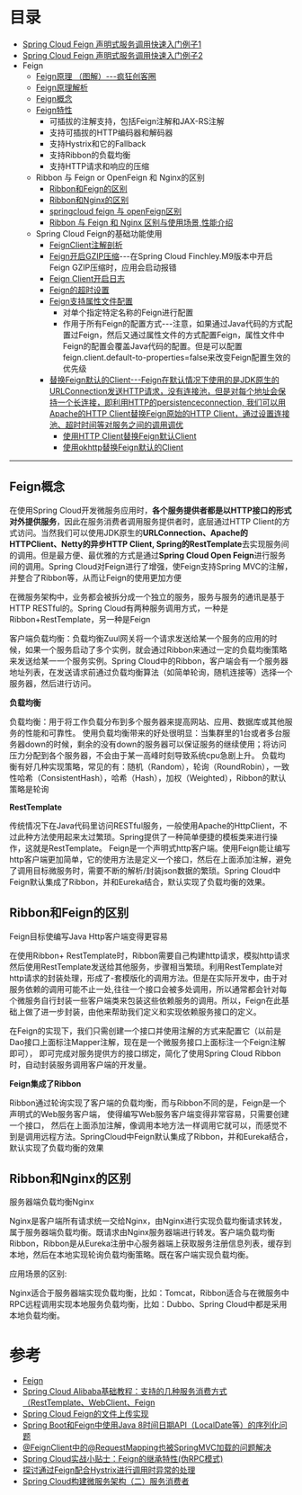 


# 目录
* [Spring Cloud Feign 声明式服务调用快速入门例子1](https://mrbird.cc/Spring-Cloud-Feign.html)
* [Spring Cloud Feign 声明式服务调用快速入门例子2](https://weread.qq.com/web/reader/71d32370716443e271df020k02e32f0021b02e74f10ece8)
* Feign
  * [Feign原理 （图解）---疯狂创客圈](https://www.cnblogs.com/crazymakercircle/p/11965726.html) 
  * [Feign原理解析](https://weread.qq.com/web/reader/71d32370716443e271df020k02e32f0021b02e74f10ece8)
  * [Feign概念](#Feign概念)
  * [Feign特性](https://weread.qq.com/web/reader/71d32370716443e271df020k02e32f0021b02e74f10ece8)
    * 可插拔的注解支持，包括Feign注解和JAX-RS注解
    * 支持可插拔的HTTP编码器和解码器
    * 支持Hystrix和它的Fallback
    * 支持Ribbon的负载均衡
    * 支持HTTP请求和响应的压缩  
  * Ribbon 与 Feign or OpenFeign 和 Nginx的区别
    * [Ribbon和Feign的区别](#Ribbon和Feign的区别)
    * [Ribbon和Nginx的区别](#Ribbon和Nginx的区别)
    * [springcloud feign 与 openFeign区别](https://www.jianshu.com/p/fc5de8218384)
    * [Ribbon 与 Feign 和 Nginx 区别与使用场景,性能介绍](https://blog.csdn.net/lchq1995/article/details/83340753)
  * Spring Cloud Feign的基础功能使用
    * [FeignClient注解剖析](https://weread.qq.com/web/reader/71d32370716443e271df020k33e3289021c33e75ff09694)
    * [Feign开启GZIP压缩](https://weread.qq.com/web/reader/71d32370716443e271df020k33e3289021c33e75ff09694)---在Spring Cloud Finchley.M9版本中开启Feign GZIP压缩时，应用会启动报错
    * [Feign Client开启日志](https://weread.qq.com/web/reader/71d32370716443e271df020k33e3289021c33e75ff09694)
    * [ Feign的超时设置](https://weread.qq.com/web/reader/71d32370716443e271df020k33e3289021c33e75ff09694)
    * [Feign支持属性文件配置](https://weread.qq.com/web/reader/71d32370716443e271df020k33e3289021c33e75ff09694)
      * 对单个指定特定名称的Feign进行配置
      * 作用于所有Feign的配置方式---注意，如果通过Java代码的方式配置过Feign，然后又通过属性文件的方式配置Feign，属性文件中Feign的配置会覆盖Java代码的配置。但是可以配置feign.client.default-to-properties=false来改变Feign配置生效的优先级
    * [替换Feign默认的Client---Feign在默认情况下使用的是JDK原生的URLConnection发送HTTP请求，没有连接池，但是对每个地址会保持一个长连接，即利用HTTP的persistenceconnection, 我们可以用Apache的HTTP Client替换Feign原始的HTTP Client，通过设置连接池、超时时间等对服务之间的调用调优](https://weread.qq.com/web/reader/71d32370716443e271df020k6ea321b021d6ea9ab1ba605) 
      * [使用HTTP Client替换Feign默认Client](https://weread.qq.com/web/reader/71d32370716443e271df020k6ea321b021d6ea9ab1ba605)
      * [使用okhttp替换Feign默认的Client](https://weread.qq.com/web/reader/71d32370716443e271df020k6ea321b021d6ea9ab1ba605) 


---

## Feign概念

在使用Spring Cloud开发微服务应用时，**各个服务提供者都是以HTTP接口的形式对外提供服务**，因此在服务消费者调用服务提供者时，底层通过HTTP Client的方式访问。当然我们可以使用JDK原生的**URLConnection、Apache的HTTPClient、Netty的异步HTTP Client, Spring的RestTemplate**去实现服务间的调用。但是最方便、最优雅的方式是通过**Spring Cloud Open Feign**进行服务间的调用。Spring Cloud对Feign进行了增强，使Feign支持Spring MVC的注解，并整合了Ribbon等，从而让Feign的使用更加方便

在微服务架构中，业务都会被拆分成一个独立的服务，服务与服务的通讯是基于HTTP RESTful的。Spring Cloud有两种服务调用方式，一种是Ribbon+RestTemplate，另一种是Feign

客户端负载均衡：负载均衡Zuul网关将一个请求发送给某一个服务的应用的时候，如果一个服务启动了多个实例，就会通过Ribbon来通过一定的负载均衡策略来发送给某一一个服务实例。Spring Cloud中的Ribbon，客户端会有一个服务器地址列表，在发送请求前通过负载均衡算法（如简单轮询，随机连接等）选择一个服务器，然后进行访问。

**负载均衡**

负载均衡：用于将工作负载分布到多个服务器来提高网站、应用、数据库或其他服务的性能和可靠性。
使用负载均衡带来的好处很明显：当集群里的1台或者多台服务器down的时候，剩余的没有down的服务器可以保证服务的继续使用；将访问压力分配到各个服务器，不会由于某一高峰时刻导致系统cpu急剧上升。
负载均衡有好几种实现策略，常见的有：随机（Random），轮询（RoundRobin），一致性哈希（ConsistentHash），哈希（Hash），加权（Weighted），Ribbon的默认策略是轮询

**RestTemplate**

传统情况下在Java代码里访问RESTful服务，一般使用Apache的HttpClient，不过此种方法使用起来太过繁琐。Spring提供了一种简单便捷的模板类来进行操作，这就是RestTemplate。
Feign是一个声明式http客户端。使用Feign能让编写http客户端更加简单，它的使用方法是定义一个接口，然后在上面添加注解，避免了调用目标微服务时，需要不断的解析/封装json数据的繁琐。Spring Cloud中Feign默认集成了Ribbon，并和Eureka结合，默认实现了负载均衡的效果。


## Ribbon和Feign的区别

Feign目标使编写Java Http客户端变得更容易

在使用Ribbon+ RestTemplate时，Ribbon需要自己构建http请求，模拟http请求然后使用RestTemplate发送给其他服务，步骤相当繁琐。利用RestTemplate对http请求的封装处理，形成了-套模版化的调用方法。但是在实际开发中，由于对服务依赖的调用可能不止一处,往往一个接口会被多处调用，所以通常都会针对每个微服务自行封装一些客户端类来包装这些依赖服务的调用。所以，Feign在此基础上做了进一步封装，由他来帮助我们定义和实现依赖服务接口的定义。

在Feign的实现下，我们只需创建一个接口并使用注解的方式来配置它（以前是Dao接口上面标注Mapper注解，现在是一个微服务接口上面标注一个Feign注解即可）， 即可完成对服务提供方的接口绑定，简化了使用Spring Cloud Ribbon时，自动封装服务调用客户端的开发量。

**Feign集成了Ribbon**

Ribbon通过轮询实现了客户端的负载均衡，而与Ribbon不同的是，Feign是一个声明式的Web服务客户端， 使得编写Web服务客户端变得非常容易，只需要创建一个接口， 然后在上面添加注解，像调用本地方法一样调用它就可以，而感觉不到是调用远程方法。SpringCloud中Feign默认集成了Ribbon，并和Eureka结合，默认实现了负载均衡的效果

## Ribbon和Nginx的区别

服务器端负载均衡Nginx

Nginx是客户端所有请求统一交给Nginx，由Nginx进行实现负载均衡请求转发，属于服务器端负载均衡。既请求由Nginx服务器端进行转发。客户端负载均衡Ribbon，Ribbon是从Eureka注册中心服务器端上获取服务注册信息列表，缓存到本地，然后在本地实现轮询负载均衡策略。既在客户端实现负载均衡。

应用场景的区别:

Nginx适合于服务器端实现负载均衡，比如：Tomcat，Ribbon适合与在微服务中RPC远程调用实现本地服务负载均衡，比如：Dubbo、Spring Cloud中都是采用本地负载均衡。

# 参考
* [Feign](https://blog.csdn.net/u012734441/article/details/77662617)
* [Spring Cloud Alibaba基础教程：支持的几种服务消费方式（RestTemplate、WebClient、Feign](http://blog.didispace.com/spring-cloud-alibaba-2/)
* [Spring Cloud Feign的文件上传实现](http://blog.didispace.com/spring-cloud-starter-dalston-2-4/)
* [Spring Boot和Feign中使用Java 8时间日期API（LocalDate等）的序列化问题](http://blog.didispace.com/Spring-Boot-And-Feign-Use-localdate/)
* [@FeignClient中的@RequestMapping也被SpringMVC加载的问题解决](http://blog.didispace.com/spring-cloud-feignclient-problem/)
* [Spring Cloud实战小贴士：Feign的继承特性(伪RPC模式)](http://blog.didispace.com/spring-cloud-tips-feign-rpc/)
* [探讨通过Feign配合Hystrix进行调用时异常的处理](http://blog.didispace.com/rencong-1/)
* [Spring Cloud构建微服务架构（二）服务消费者](http://blog.didispace.com/springcloud2/)
